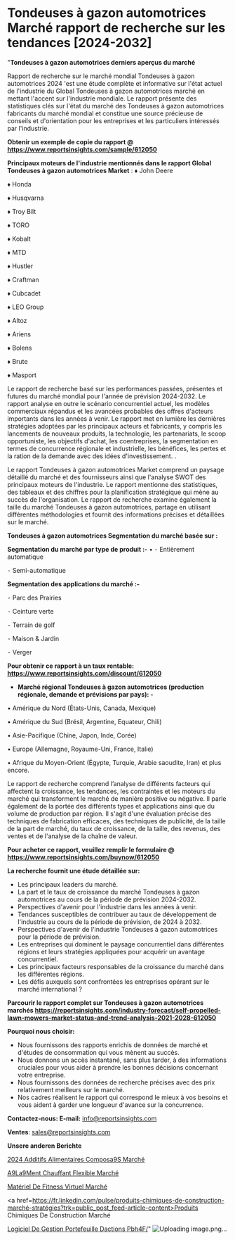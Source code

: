 # Tondeuses à gazon automotrices Marché rapport de recherche sur les tendances [2024-2032]

"<strong>Tondeuses à gazon automotrices derniers aperçus du marché</strong>

Rapport de recherche sur le marché mondial Tondeuses à gazon automotrices 2024 'est une étude complète et informative sur l'état actuel de l'industrie du Global Tondeuses à gazon automotrices marché en mettant l'accent sur l'industrie mondiale. Le rapport présente des statistiques clés sur l'état du marché des Tondeuses à gazon automotrices fabricants du marché mondial et constitue une source précieuse de conseils et d'orientation pour les entreprises et les particuliers intéressés par l'industrie.

<strong>Obtenir un exemple de copie du rapport @ <a href=https://www.reportsinsights.com/sample/612050>https://www.reportsinsights.com/sample/612050</a></strong>

<strong>Principaux moteurs de l'industrie mentionnés dans le rapport Global Tondeuses à gazon automotrices Market</strong> :
♦ John Deere

♦ Honda

♦ Husqvarna

♦ Troy Bilt

♦ TORO

♦ Kobalt

♦ MTD

♦ Hustler

♦ Craftman

♦ Cubcadet

♦ LEO Group

♦ Altoz

♦ Ariens

♦ Bolens

♦ Brute

♦ Masport

Le rapport de recherche basé sur les performances passées, présentes et futures du marché mondial pour l'année de prévision 2024-2032. Le rapport analyse en outre le scénario concurrentiel actuel, les modèles commerciaux répandus et les avancées probables des offres d'acteurs importants dans les années à venir. Le rapport met en lumière les dernières stratégies adoptées par les principaux acteurs et fabricants, y compris les lancements de nouveaux produits, la technologie, les partenariats, le scoop opportuniste, les objectifs d'achat, les coentreprises, la segmentation en termes de concurrence régionale et industrielle, les bénéfices, les pertes et la ration de la demande avec des idées d'investissement. .

Le rapport Tondeuses à gazon automotrices Market comprend un paysage détaillé du marché et des fournisseurs ainsi que l'analyse SWOT des principaux moteurs de l'industrie. Le rapport mentionne des statistiques, des tableaux et des chiffres pour la planification stratégique qui mène au succès de l'organisation. Le rapport de recherche examine également la taille du marché Tondeuses à gazon automotrices, partage en utilisant différentes méthodologies et fournit des informations précises et détaillées sur le marché.

<strong>Tondeuses à gazon automotrices Segmentation du marché basée sur :</strong>

<strong>Segmentation du marché par type de produit :-</strong>
•
⁃ Entièrement automatique

⁃ Semi-automatique

<strong>Segmentation des applications du marché :-</strong>

⁃ Parc des Prairies

⁃ Ceinture verte

⁃ Terrain de golf

⁃ Maison & Jardin

⁃ Verger

<strong>Pour obtenir ce rapport à un taux rentable: <a href=https://www.reportsinsights.com/discount/612050>https://www.reportsinsights.com/discount/612050</a></strong>
<ul>
  <li><strong>Marché régional Tondeuses à gazon automotrices (production régionale, demande et prévisions par pays): -</strong></li>
</ul>
• Amérique du Nord (États-Unis, Canada, Mexique)

• Amérique du Sud (Brésil, Argentine, Equateur, Chili)

• Asie-Pacifique (Chine, Japon, Inde, Corée)

• Europe (Allemagne, Royaume-Uni, France, Italie)

• Afrique du Moyen-Orient (Égypte, Turquie, Arabie saoudite, Iran) et plus encore.

Le rapport de recherche comprend l’analyse de différents facteurs qui affectent la croissance, les tendances, les contraintes et les moteurs du marché qui transforment le marché de manière positive ou négative. Il parle également de la portée des différents types et applications ainsi que du volume de production par région. Il s'agit d'une évaluation précise des techniques de fabrication efficaces, des techniques de publicité, de la taille de la part de marché, du taux de croissance, de la taille, des revenus, des ventes et de l'analyse de la chaîne de valeur.

<strong>Pour acheter ce rapport, veuillez remplir le formulaire @   <a href=https://www.reportsinsights.com/buynow/612050>https://www.reportsinsights.com/buynow/612050</a></strong>

<strong>La recherche fournit une étude détaillée sur:</strong>
<ul>
  <li>Les principaux leaders du marché.</li>
  <li>La part et le taux de croissance du marché Tondeuses à gazon automotrices au cours de la période de prévision 2024-2032.</li>
  <li>Perspectives d'avenir pour l'industrie dans les années à venir.</li>
  <li>Tendances susceptibles de contribuer au taux de développement de l'industrie au cours de la période de prévision, de 2024 à 2032.</li>
  <li>Perspectives d'avenir de l'industrie Tondeuses à gazon automotrices pour la période de prévision.</li>
  <li>Les entreprises qui dominent le paysage concurrentiel dans différentes régions et leurs stratégies appliquées pour acquérir un avantage concurrentiel.</li>
  <li>Les principaux facteurs responsables de la croissance du marché dans les différentes régions.</li>
  <li>Les défis auxquels sont confrontées les entreprises opérant sur le marché international ?</li>
</ul>

<strong>Parcourir le rapport complet sur Tondeuses à gazon automotrices marchés <a href=https://reportsinsights.com/industry-forecast/self-propelled-lawn-mowers-market-status-and-trend-analysis-2021-2028-612050>https://reportsinsights.com/industry-forecast/self-propelled-lawn-mowers-market-status-and-trend-analysis-2021-2028-612050</a></strong>

<strong>Pourquoi nous choisir:</strong>
<ul>
  <li>Nous fournissons des rapports enrichis de données de marché et d'études de consommation qui vous mènent au succès.</li>
  <li>Nous donnons un accès instantané, sans plus tarder, à des informations cruciales pour vous aider à prendre les bonnes décisions concernant votre entreprise.</li>
  <li>Nous fournissons des données de recherche précises avec des prix relativement meilleurs sur le marché.</li>
  <li>Nos cadres réalisent le rapport qui correspond le mieux à vos besoins et vous aident à garder une longueur d'avance sur la concurrence.</li>
</ul>
<strong>Contactez-nous:
</strong><strong>E-mail:</strong> <a href=mailto:info@reportsinsights.com>info@reportsinsights.com</a>

<strong>Ventes</strong>: <a href=mailto:sales@reportsinsights.com>sales@reportsinsights.com</a>

<strong>Unsere anderen Berichte</strong>

<a href=https://www.linkedin.com/pulse/2024-additifs-alimentaires-compos%C3%A9s-march%C3%A9-segmentation-g5loc/>2024 Additifs Alimentaires Composa9S Marché</a>

<a href=https://www.linkedin.com/pulse/%C3%A9l%C3%A9ment-chauffant-flexible-march%C3%A9-de-la-taille-9muqc/>A9La9Ment Chauffant Flexible Marché</a>

<a href=https://www.linkedin.com/pulse/matériel-de-fitness-virtuel-marchétaille-globale-3lnic/>Matériel De Fitness Virtuel Marché</a>

<a href=https://fr.linkedin.com/pulse/produits-chimiques-de-construction-marché-stratégies?trk=public_post_feed-article-content>Produits Chimiques De Construction Marché</a>

<a href=https://www.linkedin.com/pulse/logiciel-de-gestion-portefeuille-dactions-pbh4f/>Logiciel De Gestion Portefeuille Dactions Pbh4F/</a>"
![Uploading image.png…]()


